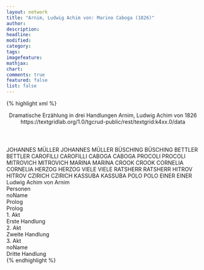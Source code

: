 ```yaml
---
layout: network
title: "Arnim, Ludwig Achim von: Marino Caboga (1826)"
author:
description:
headline:
modified:
category:
tags:
imagefeature: 
mathjax: 
chart: 
comments: true
featured: false
list: false
---
```

{% highlight xml %}
<?xml-model href="https://raw.githubusercontent.com/DLiNa/project/master/rules/lina.rnc"?><?xml-model href="https://raw.githubusercontent.com/DLiNa/project/master/rules/lina.sch"?>
<play xmlns="http://lina.digital">
  <header>
    <title>Marino Caboga</title>
    <subtitle>Dramatische Erzählung in drei Handlungen</subtitle>
    <genretitle/>
    <author>Arnim, Ludwig Achim von</author>
    <date type="print">1826</date>
    <source>https://textgridlab.org/1.0/tgcrud-public/rest/textgrid:k4xx.0/data</source>
  </header>
  <personae>
    <character>
      <name>JOHANNES MÜLLER</name>
      <alias xml:id="johannes_müller">
        <name>JOHANNES MÜLLER</name>
      </alias>
    </character>
    <character>
      <name>BÜSCHING</name>
      <alias xml:id="büsching">
        <name>BÜSCHING</name>
      </alias>
    </character>
    <character>
      <name>BETTLER</name>
      <alias xml:id="bettler">
        <name>BETTLER</name>
      </alias>
    </character>
    <character>
      <name>CAROFILLI</name>
      <alias xml:id="carofilli">
        <name>CAROFILLI</name>
      </alias>
    </character>
    <character>
      <name>CABOGA</name>
      <alias xml:id="caboga">
        <name>CABOGA</name>
      </alias>
    </character>
    <character>
      <name>PROCOLI</name>
      <alias xml:id="procoli">
        <name>PROCOLI</name>
      </alias>
    </character>
    <character>
      <name>MITROVICH</name>
      <alias xml:id="mitrovich">
        <name>MITROVICH</name>
      </alias>
    </character>
    <character>
      <name>MARINA</name>
      <alias xml:id="marina">
        <name>MARINA</name>
      </alias>
    </character>
    <character>
      <name>CROOK</name>
      <alias xml:id="crook">
        <name>CROOK</name>
      </alias>
    </character>
    <character>
      <name>CORNELIA</name>
      <alias xml:id="cornelia">
        <name>CORNELIA</name>
      </alias>
    </character>
    <character>
      <name>HERZOG</name>
      <alias xml:id="herzog">
        <name>HERZOG</name>
      </alias>
    </character>
    <character>
      <name>VIELE</name>
      <alias xml:id="viele">
        <name>VIELE</name>
      </alias>
    </character>
    <character>
      <name>RATSHERR</name>
      <alias xml:id="ratsherr">
        <name>RATSHERR</name>
      </alias>
    </character>
    <character>
      <name>HITROV</name>
      <alias xml:id="hitrov">
        <name>HITROV</name>
      </alias>
    </character>
    <character>
      <name>CZIRICH</name>
      <alias xml:id="czirich">
        <name>CZIRICH</name>
      </alias>
    </character>
    <character>
      <name>KASSUBA</name>
      <alias xml:id="kassuba">
        <name>KASSUBA</name>
      </alias>
    </character>
    <character>
      <name>POLO</name>
      <alias xml:id="polo">
        <name>POLO</name>
      </alias>
    </character>
    <character>
      <name>EINER</name>
      <alias xml:id="einer">
        <name>EINER</name>
      </alias>
    </character>
  </personae>
  <text>
    <div>
      <head>Ludwig Achim von Arnim</head>
    </div>
    <div>
      <head>Personen</head>
      <div>
        <head>noName</head>
      </div>
    </div>
    <div>
      <head>Prolog</head>
      <div>
        <head>Prolog</head>
        <sp who="#johannes_müller">
          <amount n="1" unit="speech_acts"/>
          <amount n="99" unit="words"/>
          <amount n="596" unit="chars"/>
        </sp>
        <sp who="#büsching">
          <amount n="1" unit="speech_acts"/>
          <amount n="45" unit="words"/>
          <amount n="301" unit="chars"/>
        </sp>
      </div>
    </div>
    <div>
      <head>1. Akt</head>
      <div>
        <head>Erste Handlung</head>
        <sp who="#bettler">
          <amount n="13" unit="speech_acts"/>
          <amount n="355" unit="words"/>
          <amount n="6" unit="lines"/>
          <amount n="1811" unit="chars"/>
        </sp>
        <sp who="#carofilli">
          <amount n="10" unit="speech_acts"/>
          <amount n="391" unit="words"/>
          <amount n="4" unit="lines"/>
          <amount n="2155" unit="chars"/>
        </sp>
        <sp who="#caboga">
          <amount n="32" unit="speech_acts"/>
          <amount n="2333" unit="words"/>
          <amount n="6" unit="lines"/>
          <amount n="13332" unit="chars"/>
        </sp>
        <sp who="#procoli">
          <amount n="31" unit="speech_acts"/>
          <amount n="1680" unit="words"/>
          <amount n="8" unit="lines"/>
          <amount n="9366" unit="chars"/>
        </sp>
        <sp who="#mitrovich">
          <amount n="6" unit="speech_acts"/>
          <amount n="215" unit="words"/>
          <amount n="1227" unit="chars"/>
        </sp>
        <sp who="#marina">
          <amount n="4" unit="speech_acts"/>
          <amount n="122" unit="words"/>
          <amount n="1" unit="lines"/>
          <amount n="663" unit="chars"/>
        </sp>
        <sp who="#crook">
          <amount n="14" unit="speech_acts"/>
          <amount n="287" unit="words"/>
          <amount n="8" unit="lines"/>
          <amount n="1601" unit="chars"/>
        </sp>
        <sp who="#cornelia">
          <amount n="20" unit="speech_acts"/>
          <amount n="640" unit="words"/>
          <amount n="9" unit="lines"/>
          <amount n="3606" unit="chars"/>
        </sp>
        <sp who="#herzog">
          <amount n="23" unit="speech_acts"/>
          <amount n="1069" unit="words"/>
          <amount n="37" unit="lines"/>
          <amount n="6215" unit="chars"/>
        </sp>
        <sp who="#viele">
          <amount n="5" unit="speech_acts"/>
          <amount n="35" unit="words"/>
          <amount n="5" unit="lines"/>
          <amount n="195" unit="chars"/>
        </sp>
        <sp who="#ratsherr">
          <amount n="3" unit="speech_acts"/>
          <amount n="90" unit="words"/>
          <amount n="1" unit="lines"/>
          <amount n="511" unit="chars"/>
        </sp>
        <sp who="#cornelia #crook #ratsherr">
          <amount n="2" unit="speech_acts"/>
          <amount n="15" unit="words"/>
          <amount n="2" unit="lines"/>
          <amount n="85" unit="chars"/>
        </sp>
        <sp who="#hitrov">
          <amount n="2" unit="speech_acts"/>
          <amount n="91" unit="words"/>
          <amount n="525" unit="chars"/>
        </sp>
      </div>
    </div>
    <div>
      <head>2. Akt</head>
      <div>
        <head>Zweite Handlung</head>
        <sp who="#caboga">
          <amount n="29" unit="speech_acts"/>
          <amount n="2369" unit="words"/>
          <amount n="60" unit="lines"/>
          <amount n="13041" unit="chars"/>
        </sp>
        <sp who="#mitrovich">
          <amount n="16" unit="speech_acts"/>
          <amount n="736" unit="words"/>
          <amount n="8" unit="lines"/>
          <amount n="4278" unit="chars"/>
        </sp>
        <sp who="#herzog">
          <amount n="15" unit="speech_acts"/>
          <amount n="812" unit="words"/>
          <amount n="3" unit="lines"/>
          <amount n="4583" unit="chars"/>
        </sp>
        <sp who="#procoli">
          <amount n="9" unit="speech_acts"/>
          <amount n="273" unit="words"/>
          <amount n="3" unit="lines"/>
          <amount n="1474" unit="chars"/>
        </sp>
        <sp who="#marina">
          <amount n="6" unit="speech_acts"/>
          <amount n="209" unit="words"/>
          <amount n="2" unit="lines"/>
          <amount n="1046" unit="chars"/>
        </sp>
        <sp who="#czirich">
          <amount n="3" unit="speech_acts"/>
          <amount n="491" unit="words"/>
          <amount n="2" unit="lines"/>
          <amount n="2634" unit="chars"/>
        </sp>
        <sp who="#cornelia">
          <amount n="9" unit="speech_acts"/>
          <amount n="289" unit="words"/>
          <amount n="3" unit="lines"/>
          <amount n="1620" unit="chars"/>
        </sp>
        <sp who="#hitrov">
          <amount n="4" unit="speech_acts"/>
          <amount n="73" unit="words"/>
          <amount n="2" unit="lines"/>
          <amount n="415" unit="chars"/>
        </sp>
        <sp who="#cornelia #mitrovich #hitrov">
          <amount n="1" unit="speech_acts"/>
          <amount n="5" unit="words"/>
          <amount n="1" unit="lines"/>
          <amount n="23" unit="chars"/>
        </sp>
      </div>
    </div>
    <div>
      <head>3. Akt</head>
      <div>
        <head>noName</head>
        <div>
          <head>Dritte Handlung</head>
          <sp who="#bettler">
            <amount n="14" unit="speech_acts"/>
            <amount n="561" unit="words"/>
            <amount n="43" unit="lines"/>
            <amount n="3029" unit="chars"/>
          </sp>
          <sp who="#kassuba">
            <amount n="9" unit="speech_acts"/>
            <amount n="263" unit="words"/>
            <amount n="15" unit="lines"/>
            <amount n="1422" unit="chars"/>
          </sp>
          <sp who="#polo">
            <amount n="8" unit="speech_acts"/>
            <amount n="174" unit="words"/>
            <amount n="10" unit="lines"/>
            <amount n="940" unit="chars"/>
          </sp>
          <sp who="#procoli">
            <amount n="3" unit="speech_acts"/>
            <amount n="25" unit="words"/>
            <amount n="3" unit="lines"/>
            <amount n="121" unit="chars"/>
          </sp>
          <sp who="#carofilli">
            <amount n="6" unit="speech_acts"/>
            <amount n="198" unit="words"/>
            <amount n="3" unit="lines"/>
            <amount n="1102" unit="chars"/>
          </sp>
          <sp who="#caboga">
            <amount n="20" unit="speech_acts"/>
            <amount n="1110" unit="words"/>
            <amount n="7" unit="lines"/>
            <amount n="6202" unit="chars"/>
          </sp>
          <sp who="#ratsherr">
            <amount n="1" unit="speech_acts"/>
            <amount n="25" unit="words"/>
            <amount n="132" unit="chars"/>
          </sp>
          <sp who="#marina">
            <amount n="6" unit="speech_acts"/>
            <amount n="162" unit="words"/>
            <amount n="1" unit="lines"/>
            <amount n="897" unit="chars"/>
          </sp>
          <sp who="#mitrovich">
            <amount n="3" unit="speech_acts"/>
            <amount n="76" unit="words"/>
            <amount n="1" unit="lines"/>
            <amount n="411" unit="chars"/>
          </sp>
          <sp who="#viele">
            <amount n="2" unit="speech_acts"/>
            <amount n="50" unit="words"/>
            <amount n="4" unit="lines"/>
            <amount n="273" unit="chars"/>
          </sp>
          <sp who="#bettler #polo #procoli #marina #carofilli #mitrovich #hitrov">
            <amount n="3" unit="speech_acts"/>
            <amount n="39" unit="words"/>
            <amount n="9" unit="lines"/>
            <amount n="243" unit="chars"/>
          </sp>
          <sp who="#einer">
            <amount n="4" unit="speech_acts"/>
            <amount n="182" unit="words"/>
            <amount n="24" unit="lines"/>
            <amount n="990" unit="chars"/>
          </sp>
        </div>
      </div>
    </div>
  </text>
</play>
{% endhighlight %}